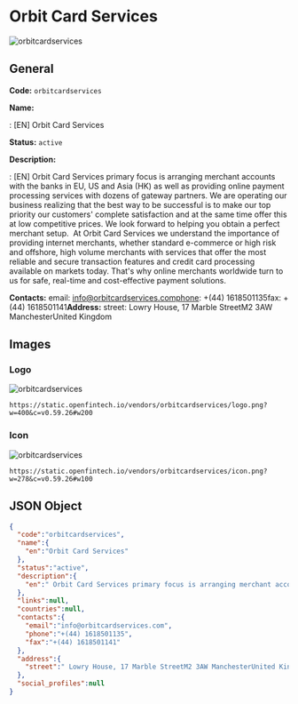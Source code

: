 
# Orbit Card Services 
![orbitcardservices](https://static.openfintech.io/vendors/orbitcardservices/logo.png?w=400&c=v0.59.26#w200)  

## General 
 
**Code:** `orbitcardservices` 
 
**Name:** 
 
:	[EN] Orbit Card Services 
 
**Status:** `active` 
 
**Description:** 
 
: [EN]  Orbit Card Services primary focus is arranging merchant accounts with the banks in EU, US and Asia (HK) as well as providing online payment processing services with dozens of gateway partners. We are operating our business realizing that the best way to be successful is to make our top priority our customers' complete satisfaction and at the same time offer this at low competitive prices. We look forward to helping you obtain a perfect merchant setup.  At Orbit Card Services we understand the importance of providing internet merchants, whether standard e-commerce or high risk and offshore, high volume merchants with services that offer the most reliable and secure transaction features and credit card processing available on markets today. That's why online merchants worldwide turn to us for safe, real-time and cost-effective payment solutions.  
 
**Contacts:** 
email: info@orbitcardservices.comphone: +(44) 1618501135fax: +(44) 1618501141**Address:** 
street:  Lowry House, 17 Marble StreetM2 3AW ManchesterUnited Kingdom  

## Images 

### Logo 
 
![orbitcardservices](https://static.openfintech.io/vendors/orbitcardservices/logo.png?w=400&c=v0.59.26#w200)  

```
https://static.openfintech.io/vendors/orbitcardservices/logo.png?w=400&c=v0.59.26#w200
```  

### Icon 
 
![orbitcardservices](https://static.openfintech.io/vendors/orbitcardservices/icon.png?w=278&c=v0.59.26#w100)  

```
https://static.openfintech.io/vendors/orbitcardservices/icon.png?w=278&c=v0.59.26#w100
```  

## JSON Object 

```json
{
  "code":"orbitcardservices",
  "name":{
    "en":"Orbit Card Services"
  },
  "status":"active",
  "description":{
    "en":" Orbit Card Services primary focus is arranging merchant accounts with the banks in EU, US and Asia (HK) as well as providing online payment processing services with dozens of gateway partners. We are operating our business realizing that the best way to be successful is to make our top priority our customers' complete satisfaction and at the same time offer this at low competitive prices. We look forward to helping you obtain a perfect merchant setup.\u00a0 At Orbit Card Services we understand the importance of providing internet merchants, whether standard e-commerce or high risk and offshore, high volume merchants with services that offer the most reliable and secure transaction features and credit card processing available on markets today. That's why online merchants worldwide turn to us for safe, real-time and cost-effective payment solutions. "
  },
  "links":null,
  "countries":null,
  "contacts":{
    "email":"info@orbitcardservices.com",
    "phone":"+(44) 1618501135",
    "fax":"+(44) 1618501141"
  },
  "address":{
    "street":" Lowry House, 17 Marble StreetM2 3AW ManchesterUnited Kingdom "
  },
  "social_profiles":null
}
```  

